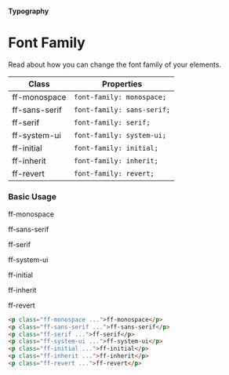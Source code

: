 #### Typography

# Font Family

Read about how you can change the font family of your elements.

| Class         | Properties                 |
| ------------- | -------------------------- |
| ff-monospace  | `font-family: monospace;`  |
| ff-sans-serif | `font-family: sans-serif;` |
| ff-serif      | `font-family: serif;`      |
| ff-system-ui  | `font-family: system-ui;`  |
| ff-initial    | `font-family: initial;`    |
| ff-inherit    | `font-family: inherit;`    |
| ff-revert     | `font-family: revert;`     |

### Basic Usage

<p class="ff-monospace">ff-monospace</p>
<p class="ff-sans-serif">ff-sans-serif</p>
<p class="ff-serif">ff-serif</p>
<p class="ff-system-ui">ff-system-ui</p>
<p class="ff-initial">ff-initial</p>
<p class="ff-inherit">ff-inherit</p>   
<p class="ff-revert">ff-revert</p>

```html
<p class="ff-monospace ...">ff-monospace</p>
<p class="ff-sans-serif ...">ff-sans-serif</p>
<p class="ff-serif ...">ff-serif</p>
<p class="ff-system-ui ...">ff-system-ui</p>
<p class="ff-initial ...">ff-initial</p>
<p class="ff-inherit ...">ff-inherit</p>
<p class="ff-revert ...">ff-revert</p>
```

